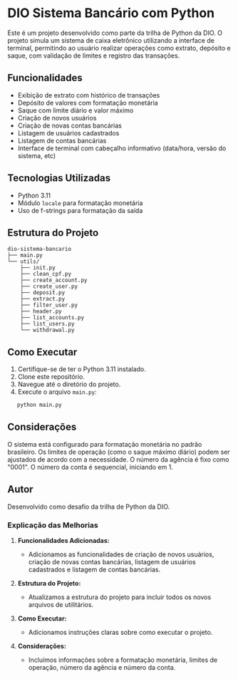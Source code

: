 # DIO Sistema Bancário com Python

Este é um projeto desenvolvido como parte da trilha de Python da DIO. O projeto simula um sistema de caixa eletrônico utilizando a interface de terminal, permitindo ao usuário realizar operações como extrato, depósito e saque, com validação de limites e registro das transações.

## Funcionalidades

- Exibição de extrato com histórico de transações
- Depósito de valores com formatação monetária
- Saque com limite diário e valor máximo
- Criação de novos usuários
- Criação de novas contas bancárias
- Listagem de usuários cadastrados
- Listagem de contas bancárias
- Interface de terminal com cabeçalho informativo (data/hora, versão do sistema, etc)

## Tecnologias Utilizadas

- Python 3.11
- Módulo `locale` para formatação monetária
- Uso de f-strings para formatação da saída

## Estrutura do Projeto

```
dio-sistema-bancario
├── main.py
└── utils/
    ├── init.py
    ├── clean_cpf.py
    ├── create_account.py
    ├── create_user.py
    ├── deposit.py
    ├── extract.py
    ├── filter_user.py
    ├── header.py
    ├── list_accounts.py
    ├── list_users.py
    └── withdrawal.py
```

## Como Executar

1. Certifique-se de ter o Python 3.11 instalado.
2. Clone este repositório.
3. Navegue até o diretório do projeto.
4. Execute o arquivo `main.py`:

```bash
   python main.py
```

## Considerações

O sistema está configurado para formatação monetária no padrão brasileiro.
Os limites de operação (como o saque máximo diário) podem ser ajustados de acordo com a necessidade.
O número da agência é fixo como "0001".
O número da conta é sequencial, iniciando em 1.

## Autor

Desenvolvido como desafio da trilha de Python da DIO.

### Explicação das Melhorias

1. **Funcionalidades Adicionadas:**
   - Adicionamos as funcionalidades de criação de novos usuários, criação de novas contas bancárias, listagem de usuários cadastrados e listagem de contas bancárias.

2. **Estrutura do Projeto:**
   - Atualizamos a estrutura do projeto para incluir todos os novos arquivos de utilitários.

3. **Como Executar:**
   - Adicionamos instruções claras sobre como executar o projeto.

4. **Considerações:**
   - Incluímos informações sobre a formatação monetária, limites de operação, número da agência e número da conta.
